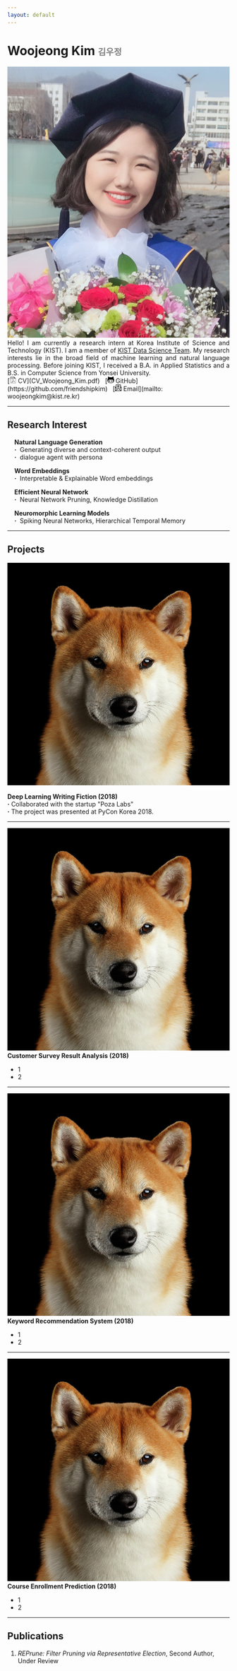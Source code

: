 ```yaml
---
layout: default
---
```

<title>Woojeong Kim</title>
<h1> Woojeong Kim <span style="color:gray;font-size:0.7em"> 김우정</span></h1>

<img class="profile-picture" src="./asset/profile_2.jpg">

<div style="text-align: justify"> Hello! I am currently a research intern at Korea Institute of Science and Technology (KIST). I am a member of <a href="https://kdst.tistory.com/">KIST Data Science Team</a>. My research interests lie in the broad field of machine learning and natural language processing. Before joining KIST, I received a B.A. in Applied Statistics and a B.S. in Computer Science from Yonsei University.</div>
[<img class="icon" src="./asset/pdf-icon-gray20.png" width="15px" height="15px"> CV](CV_Woojeong_Kim.pdf)&nbsp;&nbsp;
[<img class="icon" src="asset/git-icon.jpg" width="15px" height="15px"> GitHub](https://github.com/friendshipkim)&nbsp;&nbsp;
[<img class="icon" src="asset/email-icon.png" width="15px" height="15px"> Email](mailto: woojeongkim@kist.re.kr)
<br>

---

## Research Interest
&nbsp;&nbsp;&nbsp;&nbsp;**Natural Language Generation**<br>
&nbsp;&nbsp;&nbsp;&nbsp;**·**&nbsp;&nbsp;Generating diverse and context-coherent output<br>
&nbsp;&nbsp;&nbsp;&nbsp;**·**&nbsp;&nbsp;dialogue agent with persona<br>

&nbsp;&nbsp;&nbsp;&nbsp;**Word Embeddings**<br>
&nbsp;&nbsp;&nbsp;&nbsp;**·**&nbsp;&nbsp;Interpretable & Explainable Word embeddings<br>

&nbsp;&nbsp;&nbsp;&nbsp;**Efficient Neural Network**<br>
&nbsp;&nbsp;&nbsp;&nbsp;**·**&nbsp;&nbsp;Neural Network Pruning, Knowledge Distillation<br>

&nbsp;&nbsp;&nbsp;&nbsp;**Neuromorphic Learning Models**<br>
&nbsp;&nbsp;&nbsp;&nbsp;**·**&nbsp;&nbsp;Spiking Neural Networks, Hierarchical Temporal Memory<br>

---

## Projects
<a href="/project/fiction.html"><img class="thumbnail" src="./asset/shiba.jpg"></a>

**Deep Learning Writing Fiction (2018)**<br>
**·** Collaborated with the startup "Poza Labs" <br>
**·** The project was presented at PyCon Korea 2018.

---
<a href="/project/fiction.html"><img class="thumbnail" src="./asset/shiba.jpg"></a>
**Customer Survey Result Analysis (2018)**
- 1
- 2

---
<a href="/project/fiction.html"><img class="thumbnail" src="./asset/shiba.jpg"></a>
**Keyword Recommendation System (2018)**
- 1
- 2

---
<a href="/project/fiction.html"><img class="thumbnail" src="./asset/shiba.jpg"></a>
**Course Enrollment Prediction (2018)**
- 1
- 2

---

## Publications

1. *REPrune: Filter Pruning via Representative Election*, Second Author, Under Review
